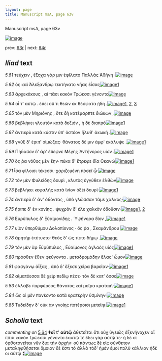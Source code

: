 ```yaml
---
layout: page
title: Manuscript msA, page 63v
---
```


Manuscript msA, page 63v

[![image](http://www.homermultitext.org/iipsrv?OBJ=IIP,1.0&FIF=/project/homer/pyramidal/deepzoom/hmt/vaimg/2017a/VA063VN_0565.tif&WID=100&CVT=JPEG)](http://www.homermultitext.org/ict2/?urn=urn:cite2:hmt:vaimg.2017a:VA063VN_0565)

prev:  [63r](../63r) | next:  [64r](../64r)

## *Iliad* text

*5.61* <a id="5.61"/> τεύχειν , ἔξοχα γάρ μιν ἐφίλατο Παλλὰς Ἀθήνη ·[![image](http://www.homermultitext.org/iipsrv?OBJ=IIP,1.0&FIF=/project/homer/pyramidal/deepzoom/hmt/vaimg/2017a/VA063VN_0565.tif&RGN=0.458,0.2126,0.423,0.0353&WID=1000&CVT=JPEG)](http://www.homermultitext.org/ict2/?urn=urn:cite2:hmt:vaimg.2017a:VA063VN_0565@0.458,0.2126,0.423,0.0353)

*5.62* <a id="5.62"/> ὃς καὶ Ἀλεξανδρῳ 					τεκτήνατο νῆας ἐΐσας[![image](http://www.homermultitext.org/iipsrv?OBJ=IIP,1.0&FIF=/project/homer/pyramidal/deepzoom/hmt/vaimg/2017a/VA063VN_0565.tif&RGN=0.457,0.2299,0.407,0.0331&WID=1000&CVT=JPEG)](http://www.homermultitext.org/ict2/?urn=urn:cite2:hmt:vaimg.2017a:VA063VN_0565@0.457,0.2299,0.407,0.0331)[1](#msA_5.1021)

*5.63* <a id="5.63"/> ἀρχεκάκους , αἳ πᾶσι κακὸν Τρώεσσι γένοντο[![image](http://www.homermultitext.org/iipsrv?OBJ=IIP,1.0&FIF=/project/homer/pyramidal/deepzoom/hmt/vaimg/2017a/VA063VN_0565.tif&RGN=0.457,0.2524,0.408,0.0293&WID=1000&CVT=JPEG)](http://www.homermultitext.org/ict2/?urn=urn:cite2:hmt:vaimg.2017a:VA063VN_0565@0.457,0.2524,0.408,0.0293)

*5.64* <a id="5.64"/> οἷ τ' αὐτῷ . ἐπεὶ οὔ τι θεῶν ἐκ θέσφατα ᾔδη .[![image](http://www.homermultitext.org/iipsrv?OBJ=IIP,1.0&FIF=/project/homer/pyramidal/deepzoom/hmt/vaimg/2017a/VA063VN_0565.tif&RGN=0.458,0.2727,0.399,0.0248&WID=1000&CVT=JPEG)](http://www.homermultitext.org/ict2/?urn=urn:cite2:hmt:vaimg.2017a:VA063VN_0565@0.458,0.2727,0.399,0.0248)[1](#msA_5.1019), [2](#msA_5.1020), [3](#msAint_5.6025)

*5.65* <a id="5.65"/> τὸν μὲν Μηριόνης , ὅτε 					δὴ κατέμαρπτε διώκων ,[![image](http://www.homermultitext.org/iipsrv?OBJ=IIP,1.0&FIF=/project/homer/pyramidal/deepzoom/hmt/vaimg/2017a/VA063VN_0565.tif&RGN=0.458,0.2915,0.423,0.0278&WID=1000&CVT=JPEG)](http://www.homermultitext.org/ict2/?urn=urn:cite2:hmt:vaimg.2017a:VA063VN_0565@0.458,0.2915,0.423,0.0278)

*5.66* <a id="5.66"/> βεβλήκει γλουτὸν κατὰ δεξιόν , ἡ δὲ διαπρὸ[![image](http://www.homermultitext.org/iipsrv?OBJ=IIP,1.0&FIF=/project/homer/pyramidal/deepzoom/hmt/vaimg/2017a/VA063VN_0565.tif&RGN=0.46,0.3073,0.402,0.0301&WID=1000&CVT=JPEG)](http://www.homermultitext.org/ict2/?urn=urn:cite2:hmt:vaimg.2017a:VA063VN_0565@0.46,0.3073,0.402,0.0301)[1](#msA_5.1022)

*5.67* <a id="5.67"/> ἀντικρὺ κατὰ κύστιν ὑπ' ὀστέον ἤλυθ' ἀκωκή .[![image](http://www.homermultitext.org/iipsrv?OBJ=IIP,1.0&FIF=/project/homer/pyramidal/deepzoom/hmt/vaimg/2017a/VA063VN_0565.tif&RGN=0.46,0.3261,0.41,0.0316&WID=1000&CVT=JPEG)](http://www.homermultitext.org/ict2/?urn=urn:cite2:hmt:vaimg.2017a:VA063VN_0565@0.46,0.3261,0.41,0.0316)

*5.68* <a id="5.68"/> γνὺξ δ' ἐριπ' οἰμώξας· θάνατος δέ μιν ἀμφ' ἐκάλυψε .[![image](http://www.homermultitext.org/iipsrv?OBJ=IIP,1.0&FIF=/project/homer/pyramidal/deepzoom/hmt/vaimg/2017a/VA063VN_0565.tif&RGN=0.466,0.3434,0.448,0.0346&WID=1000&CVT=JPEG)](http://www.homermultitext.org/ict2/?urn=urn:cite2:hmt:vaimg.2017a:VA063VN_0565@0.466,0.3434,0.448,0.0346)[1](#msAim_5.6022)

*5.69* <a id="5.69"/> Πήδασον δ' ὰρ' ἔπεφνε 						 Μέγης 					 Ἀντήνορος υἱὸν .[![image](http://www.homermultitext.org/iipsrv?OBJ=IIP,1.0&FIF=/project/homer/pyramidal/deepzoom/hmt/vaimg/2017a/VA063VN_0565.tif&RGN=0.463,0.3636,0.392,0.0331&WID=1000&CVT=JPEG)](http://www.homermultitext.org/ict2/?urn=urn:cite2:hmt:vaimg.2017a:VA063VN_0565@0.463,0.3636,0.392,0.0331)[1](#msA_5.1023)

*5.70* <a id="5.70"/> ὅς ῥα νόθος μὲν ἔην· πύκα δ' ἔτρεφε δῖα Θεανὼ[![image](http://www.homermultitext.org/iipsrv?OBJ=IIP,1.0&FIF=/project/homer/pyramidal/deepzoom/hmt/vaimg/2017a/VA063VN_0565.tif&RGN=0.464,0.3809,0.432,0.0293&WID=1000&CVT=JPEG)](http://www.homermultitext.org/ict2/?urn=urn:cite2:hmt:vaimg.2017a:VA063VN_0565@0.464,0.3809,0.432,0.0293)[1](#msA_5.6021)

*5.71* <a id="5.71"/> ἶσα φίλοισι τέκεσσι· χαριζομένη πόσεϊ ᾧ·[![image](http://www.homermultitext.org/iipsrv?OBJ=IIP,1.0&FIF=/project/homer/pyramidal/deepzoom/hmt/vaimg/2017a/VA063VN_0565.tif&RGN=0.461,0.4005,0.382,0.0301&WID=1000&CVT=JPEG)](http://www.homermultitext.org/ict2/?urn=urn:cite2:hmt:vaimg.2017a:VA063VN_0565@0.461,0.4005,0.382,0.0301)

*5.72* <a id="5.72"/> τὸν μὲν Φυλείδης δουρὶ , 					κλυτὸς ἐγγύθεν ἐλθὼν[![image](http://www.homermultitext.org/iipsrv?OBJ=IIP,1.0&FIF=/project/homer/pyramidal/deepzoom/hmt/vaimg/2017a/VA063VN_0565.tif&RGN=0.468,0.4162,0.402,0.0346&WID=1000&CVT=JPEG)](http://www.homermultitext.org/ict2/?urn=urn:cite2:hmt:vaimg.2017a:VA063VN_0565@0.468,0.4162,0.402,0.0346)

*5.73* <a id="5.73"/> βεβλήκει κεφαλῆς κατὰ ϊνίον ὀξέϊ δουρί·[![image](http://www.homermultitext.org/iipsrv?OBJ=IIP,1.0&FIF=/project/homer/pyramidal/deepzoom/hmt/vaimg/2017a/VA063VN_0565.tif&RGN=0.467,0.435,0.394,0.0331&WID=1000&CVT=JPEG)](http://www.homermultitext.org/ict2/?urn=urn:cite2:hmt:vaimg.2017a:VA063VN_0565@0.467,0.435,0.394,0.0331)[1](#msA_5.1024)

*5.74* <a id="5.74"/> ἀντικρὺ δ' ἂν' ὀδόντας , ὑπὸ γλῶσσαν τάμε χαλκός·[![image](http://www.homermultitext.org/iipsrv?OBJ=IIP,1.0&FIF=/project/homer/pyramidal/deepzoom/hmt/vaimg/2017a/VA063VN_0565.tif&RGN=0.463,0.4523,0.419,0.0353&WID=1000&CVT=JPEG)](http://www.homermultitext.org/ict2/?urn=urn:cite2:hmt:vaimg.2017a:VA063VN_0565@0.463,0.4523,0.419,0.0353)

*5.75* <a id="5.75"/> ήριπε δ' ἐν κονίης . ψυχρὸν δ' έλε χαλκὸν ὀδοῦσιν·[![image](http://www.homermultitext.org/iipsrv?OBJ=IIP,1.0&FIF=/project/homer/pyramidal/deepzoom/hmt/vaimg/2017a/VA063VN_0565.tif&RGN=0.463,0.4703,0.437,0.0338&WID=1000&CVT=JPEG)](http://www.homermultitext.org/ict2/?urn=urn:cite2:hmt:vaimg.2017a:VA063VN_0565@0.463,0.4703,0.437,0.0338)[1](#msA_5.1025), [2](#msAim_5.6023)

*5.76* <a id="5.76"/> Εὐρύπυλος δ' Εὐαἰμονίδης . Ὑψήνορα δῖον ,[![image](http://www.homermultitext.org/iipsrv?OBJ=IIP,1.0&FIF=/project/homer/pyramidal/deepzoom/hmt/vaimg/2017a/VA063VN_0565.tif&RGN=0.462,0.4899,0.405,0.0361&WID=1000&CVT=JPEG)](http://www.homermultitext.org/ict2/?urn=urn:cite2:hmt:vaimg.2017a:VA063VN_0565@0.462,0.4899,0.405,0.0361)[1](#msA_5.1026)

*5.77* <a id="5.77"/> υἱὸν ὑπερθύμου Δολοπίονος · ὅς ῥα , Σκαμάνδρου 				[![image](http://www.homermultitext.org/iipsrv?OBJ=IIP,1.0&FIF=/project/homer/pyramidal/deepzoom/hmt/vaimg/2017a/VA063VN_0565.tif&RGN=0.464,0.5094,0.436,0.0346&WID=1000&CVT=JPEG)](http://www.homermultitext.org/ict2/?urn=urn:cite2:hmt:vaimg.2017a:VA063VN_0565@0.464,0.5094,0.436,0.0346)

*5.78* <a id="5.78"/> ἀρητὴρ ἐτέτυκτο· θεὸς δ' ὡς τίετο δήμῳ .[![image](http://www.homermultitext.org/iipsrv?OBJ=IIP,1.0&FIF=/project/homer/pyramidal/deepzoom/hmt/vaimg/2017a/VA063VN_0565.tif&RGN=0.463,0.5304,0.408,0.0331&WID=1000&CVT=JPEG)](http://www.homermultitext.org/ict2/?urn=urn:cite2:hmt:vaimg.2017a:VA063VN_0565@0.463,0.5304,0.408,0.0331)

*5.79* <a id="5.79"/> τὸν μὲν ὰρ Εὐρύπυλος , 						 Εὐαίμονος ἀγλαὸς υἱὸς[![image](http://www.homermultitext.org/iipsrv?OBJ=IIP,1.0&FIF=/project/homer/pyramidal/deepzoom/hmt/vaimg/2017a/VA063VN_0565.tif&RGN=0.464,0.5492,0.432,0.0331&WID=1000&CVT=JPEG)](http://www.homermultitext.org/ict2/?urn=urn:cite2:hmt:vaimg.2017a:VA063VN_0565@0.464,0.5492,0.432,0.0331)[1](#msAim_5.6024)

*5.80* <a id="5.80"/> πρόσθεν ἕθεν φεύγοντα . μεταδρομάδην ἔλας' ὦμον[![image](http://www.homermultitext.org/iipsrv?OBJ=IIP,1.0&FIF=/project/homer/pyramidal/deepzoom/hmt/vaimg/2017a/VA063VN_0565.tif&RGN=0.466,0.5695,0.451,0.0353&WID=1000&CVT=JPEG)](http://www.homermultitext.org/ict2/?urn=urn:cite2:hmt:vaimg.2017a:VA063VN_0565@0.466,0.5695,0.451,0.0353)

*5.81* <a id="5.81"/> φασγάνῳ ἀΐξας , ἀπὸ δ' ἔξεσε χεῖρα βαρεῖαν·[![image](http://www.homermultitext.org/iipsrv?OBJ=IIP,1.0&FIF=/project/homer/pyramidal/deepzoom/hmt/vaimg/2017a/VA063VN_0565.tif&RGN=0.466,0.5928,0.438,0.0323&WID=1000&CVT=JPEG)](http://www.homermultitext.org/ict2/?urn=urn:cite2:hmt:vaimg.2017a:VA063VN_0565@0.466,0.5928,0.438,0.0323)[1](#msA_5.1027)

*5.82* <a id="5.82"/> αἱματόεσσα δὲ χεὶρ πεδίῳ πέσε· τὸν δὲ κατ' όσσε[![image](http://www.homermultitext.org/iipsrv?OBJ=IIP,1.0&FIF=/project/homer/pyramidal/deepzoom/hmt/vaimg/2017a/VA063VN_0565.tif&RGN=0.465,0.6108,0.436,0.0308&WID=1000&CVT=JPEG)](http://www.homermultitext.org/ict2/?urn=urn:cite2:hmt:vaimg.2017a:VA063VN_0565@0.465,0.6108,0.436,0.0308)

*5.83* <a id="5.83"/> ἔλλαβε πορφύρεος θάνατος καὶ μοῖρα κραταιή·[![image](http://www.homermultitext.org/iipsrv?OBJ=IIP,1.0&FIF=/project/homer/pyramidal/deepzoom/hmt/vaimg/2017a/VA063VN_0565.tif&RGN=0.472,0.6273,0.438,0.0338&WID=1000&CVT=JPEG)](http://www.homermultitext.org/ict2/?urn=urn:cite2:hmt:vaimg.2017a:VA063VN_0565@0.472,0.6273,0.438,0.0338)[1](#msA_5.1028)

*5.84* <a id="5.84"/> ὣς οἱ μὲν πονέοντο κατὰ κρατερὴν ὑσμίνην·[![image](http://www.homermultitext.org/iipsrv?OBJ=IIP,1.0&FIF=/project/homer/pyramidal/deepzoom/hmt/vaimg/2017a/VA063VN_0565.tif&RGN=0.463,0.6491,0.428,0.0331&WID=1000&CVT=JPEG)](http://www.homermultitext.org/ict2/?urn=urn:cite2:hmt:vaimg.2017a:VA063VN_0565@0.463,0.6491,0.428,0.0331)

*5.85* <a id="5.85"/> Τυδείδην δ' οὐκ ὰν 					γνοίης ποτέροισι μετείηι·[![image](http://www.homermultitext.org/iipsrv?OBJ=IIP,1.0&FIF=/project/homer/pyramidal/deepzoom/hmt/vaimg/2017a/VA063VN_0565.tif&RGN=0.468,0.6672,0.411,0.0323&WID=1000&CVT=JPEG)](http://www.homermultitext.org/ict2/?urn=urn:cite2:hmt:vaimg.2017a:VA063VN_0565@0.468,0.6672,0.411,0.0323)[1](#msA_5.1029)

## *Scholia* text

*commenting on* [5.64](#5.64)  <a id="msA_5.1019"/> **‡οἵ τ' αὐτῷ** ἀθετεῖται ὅτι οὐχ ὑγειῶς ἐξενήνοχεν αἳ πᾶσι κακὸν Τρώεσσι γένοντο ἑαυτῷ τὲ ἔδει γὰρ αὐτῷ τε· ἡ δέ οἱ ὀρθοτονεῖται νῦν δια τὴν ἀρχήν· οὐ πάντως δὲ εἰς σύνθετον μεταληφθήσεται ὅμοιον δέ ἐστι τὸ ἀλλὰ τόδ' ἡμὲν ἐμοὶ πολὺ κάλλιον ἠδέ οι αὐτῷ ⁑[![image](http://www.homermultitext.org/iipsrv?OBJ=IIP,1.0&FIF=/project/homer/pyramidal/deepzoom/hmt/vaimg/2017a/VA063VN_0565.tif&RGN=0.19528371,0.11728907,0.65585851,0.02876902&WID=1000&CVT=JPEG)](http://www.homermultitext.org/ict2/?urn=urn:cite2:hmt:vaimg.2017a:VA063VN_0565@0.19528371,0.11728907,0.65585851,0.02876902)